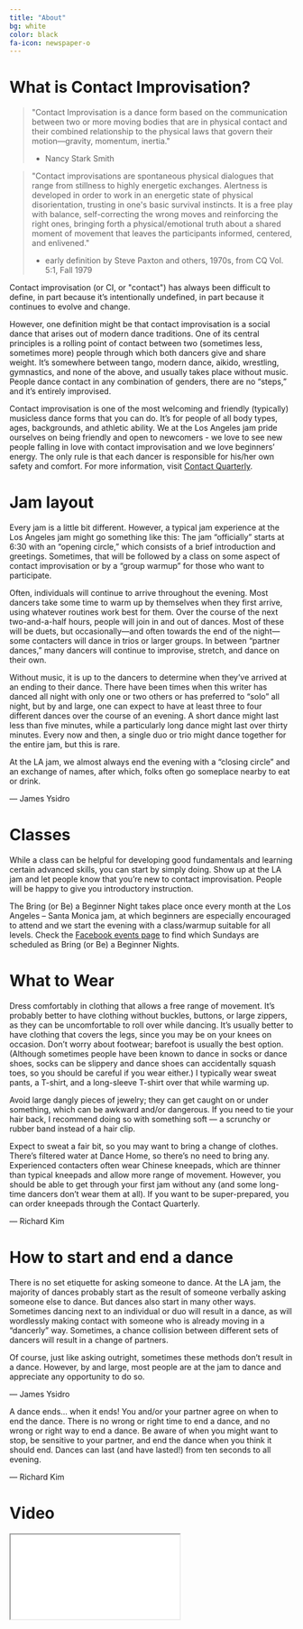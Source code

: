 ```yaml
---
title: "About"
bg: white
color: black
fa-icon: newspaper-o
---
```


What is Contact Improvisation?
=====

> "Contact Improvisation is a dance form based on the communication between two or more moving bodies that are in physical contact and their combined relationship to the physical laws that govern their motion—gravity, momentum, inertia."
> - Nancy Stark Smith

> "Contact improvisations are spontaneous physical dialogues that range from stillness to highly energetic exchanges. Alertness is developed in order to work in an energetic state of physical disorientation, trusting in one's basic survival instincts. It is a free play with balance, self-correcting the wrong moves and reinforcing the right ones, bringing forth a physical/emotional truth about a shared moment of movement that leaves the participants informed, centered, and enlivened."
> - early definition by Steve Paxton and others, 1970s, 
from CQ Vol. 5:1, Fall 1979

Contact improvisation (or CI, or "contact") has always been difficult to
define, in part because it’s intentionally undefined, in part because it
continues to evolve and change.

However, one definition might be that contact improvisation is a social dance
that arises out of modern dance traditions. One of its central principles is a
rolling point of contact between two (sometimes less, sometimes more) people
through which both dancers give and share weight. It’s somewhere between tango,
modern dance, aikido, wrestling, gymnastics, and none of the above, and usually
takes place without music. People dance contact in any combination of genders,
there are no “steps,” and it’s entirely improvised.

Contact improvisation is one of the most welcoming and friendly (typically)
musicless dance forms that you can do. It’s for people of all body types, ages,
backgrounds, and athletic ability. We at the Los Angeles jam pride ourselves on
being friendly and open to newcomers - we love to see new people falling in
love with contact improvisation and we love beginners’ energy. The only rule is
that each dancer is responsible for his/her own safety and comfort.  For more information, visit
<a href="http://www.contactquarterly.com/contact-improvisation/about/" target="_blank">Contact Quarterly</a>.


Jam layout
=====

Every jam is a little bit different. However, a typical jam experience at the
Los Angeles jam might go something like this: The jam “officially” starts at
6:30 with an “opening circle,” which consists of a brief introduction and
greetings. Sometimes, that will be followed by a class on some aspect of
contact improvisation or by a “group warmup” for those who want to participate.

Often, individuals will continue to arrive throughout the evening. Most dancers
take some time to warm up by themselves when they first arrive, using whatever
routines work best for them. Over the course of the next two-and-a-half hours,
people will join in and out of dances. Most of these will be duets, but
occasionally—and often towards the end of the night—some contacters will dance
in trios or larger groups. In between “partner dances,” many dancers will
continue to improvise, stretch, and dance on their own.

Without music, it is up to the dancers to determine when they’ve arrived at an
ending to their dance. There have been times when this writer has danced all
night with only one or two others or has preferred to “solo” all night, but by
and large, one can expect to have at least three to four different dances over
the course of an evening. A short dance might last less than five minutes,
while a particularly long dance might last over thirty minutes. Every now and
then, a single duo or trio might dance together for the entire jam, but this is
rare.

At the LA jam, we almost always end the evening with a “closing circle” and an
exchange of names, after which, folks often go someplace nearby to eat or
drink.

— James Ysidro

Classes
=====

While a class can be helpful for developing good fundamentals and learning
certain advanced skills, you can start by simply doing. Show up at the LA jam
and let people know that you’re new to contact improvisation. People will be
happy to give you introductory instruction.

The Bring (or Be) a Beginner Night takes place once every month at the Los
Angeles – Santa Monica jam, at which beginners are especially encouraged to
attend and we start the evening with a class/warmup suitable for all levels.
Check the [Facebook events page](https://www.facebook.com/groups/ContactImprovLA?view=events) to find
which Sundays are scheduled as Bring (or Be) a Beginner Nights.

What to Wear
=====

Dress comfortably in clothing that allows a free range of movement. It’s
probably better to have clothing without buckles, buttons, or large zippers, as
they can be uncomfortable to roll over while dancing. It’s usually better to
have clothing that covers the legs, since you may be on your knees on occasion.
Don’t worry about footwear; barefoot is usually the best option. (Although
sometimes people have been known to dance in socks or dance shoes, socks can be
slippery and dance shoes can accidentally squash toes, so you should be careful
if you wear either.) I typically wear sweat pants, a T-shirt, and a long-sleeve
T-shirt over that while warming up.

Avoid large dangly pieces of jewelry; they can get caught on or under
something, which can be awkward and/or dangerous. If you need to tie your hair
back, I recommend doing so with something soft — a scrunchy or rubber band
instead of a hair clip.

Expect to sweat a fair bit, so you may want to bring a change of clothes.
There’s filtered water at Dance Home, so there’s no need to bring any.
Experienced contacters often wear Chinese kneepads, which are thinner than
typical kneepads and allow more range of movement. However, you should be able
to get through your first jam without any (and some long-time dancers don’t
wear them at all). If you want to be super-prepared, you can order kneepads
through the Contact Quarterly.

— Richard Kim

How to start and end a dance
=====

There is no set etiquette for asking someone to dance. At the LA jam, the
majority of dances probably start as the result of someone verbally asking
someone else to dance. But dances also start in many other ways. Sometimes
dancing next to an individual or duo will result in a dance, as will wordlessly
making contact with someone who is already moving in a “dancerly” way.
Sometimes, a chance collision between different sets of dancers will result in
a change of partners.

Of course, just like asking outright, sometimes these methods don’t result in a
dance. However, by and large, most people are at the jam to dance and
appreciate any opportunity to do so.

— James Ysidro

A dance ends... when it ends! You and/or your partner agree on when to end the
dance. There is no wrong or right time to end a dance, and no wrong or right
way to end a dance. Be aware of when you might want to stop, be sensitive to
your partner, and end the dance when you think it should end. Dances can last
(and have lasted!) from ten seconds to all evening.

— Richard Kim

Video
=====
<div class="icontain">
  <iframe src="//www.youtube.com/embed/Gi-OaiQvnTU" allowfullscreen></iframe>
</div>

